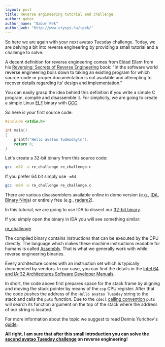```yaml
---
layout: post
title: Reverse engineering tutorial and challenge
author: gabor
author_name: "Gabor Pek"
author_web: "http://www.crysys.hu/~pek/"
---
```

So here we are again with your next avatao Tuesday challenge. Today, we are delving a bit into reverse engineering by providing a small tutorial and a challenge to solve. 

A decent definition for reverse engineering comes from Eldad Eilam from  his [Reversing: Secrets of Reverse Engineering](http://eu.wiley.com/WileyCDA/WileyTitle/productCd-0764574817.html) book: "In the software world reverse engineering boils down to taking an existing program for which source-code or proper documentation is not available and attempting to recover details regarding its’ design and implementation." 

<!--excerpt-->

You can easily grasp the idea behind this definition if you write a simple C program, compile and disassemble it. For simplicity, we are going to create a simple Linux [ELF](https://en.wikipedia.org/wiki/Executable_and_Linkable_Format) binary with [GCC](https://gcc.gnu.org/)

So here is your first source code:

```c
#include <stdio.h>

int main()
{
    printf("Hello avatao Tudesday\n");
    return 0;
}

```

Let's create a 32-bit binary from this source code:

```bash
gcc -m32 -o re_challenge re_challenge.c
```

If you prefer 64 bit simply use `-m64`

```bash
gcc -m64 -o re_challenge re_challenge.c
```

There are various disassemblers available online in demo version (e.g., [IDA](https://www.hex-rays.com/products/ida/), [Binary Ninja](https://binary.ninja/demo.html)) or entirely free (e.g., [radare2](https://github.com/radare/radare2)).


In this tutorial, we are going to use IDA to dissect our [32-bit binary](../downloads/re_tuesday).

If you simply open the binary in IDA you will see something similar:


[re_challenge](../images/re_challenge.png)

The compiled binary contains instructions that can be executed by the CPU directly. The language which makes these machine instructions readable for humans is called [Assembly](https://en.wikipedia.org/wiki/Assembly_language). That is what we generally work with while reverse engineering binaries.

Every architecture comes with an instruction set which is typically documented by vendors. In our case, you can find the details in the [Intel 64 and IA-32 Architectures Software Developer  Manuals](http://www.intel.com/content/www/us/en/processors/architectures-software-developer-manuals.html).

In short, the code above first prepares space for the stack frame by aligning and moving the stack pointer by means of the `esp` CPU register. After that the code pushes the address of the `Hello avatao Tuesday` string to the stack and calls the `puts` function. Due to the `cdecl` [calling convention](http://www.agner.org/optimize/calling_conventions.pdf) `puts` will search its function argument on the top of the stack where the address of our string is located. 

For more information about the topic we suggest to read Dennis Yurichev's [guide](https://github.com/dennis714/RE-for-beginners).


**All right. I am sure that after this small introduction you can solve the [second avatao Tuesday challenge](https://platform.avatao.com/paths/2bf3c9cb-f759-4915-9a2f-f30164c45fce/challenges/82aced6a-baa8-4380-a553-a14ca304283d) on reverse engineering!**